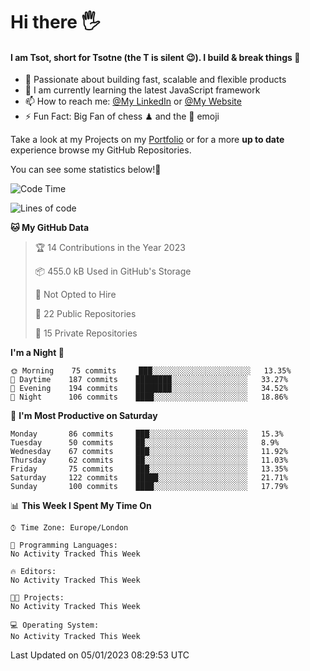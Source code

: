 # Hi there :raised_hand_with_fingers_splayed:
#### I am Tsot, short for Tsotne (the T is silent :wink:). I build & break things :space_invader:
- :telescope: Passionate about building fast, scalable and flexible products
- :seedling: I am currently learning the latest JavaScript framework 
- :mailbox: How to reach me: [@My LinkedIn](https://www.linkedin.com/in/tsotne-gvadzabia/) or [@My Website](https://tsotne.co.uk/contact)
- :zap: Fun Fact: Big Fan of chess ♟ and the 👾 emoji

Take a look at my Projects on my [Portfolio](https://tsotne.co.uk/) or for a more **up to date** experience browse my GitHub Repositories.

You can see some statistics below!:space_invader:
<!--START_SECTION:waka-->
![Code Time](http://img.shields.io/badge/Code%20Time-761%20hrs%202%20mins-blue)

![Lines of code](https://img.shields.io/badge/From%20Hello%20World%20I%27ve%20Written-650%20Thousand%20lines%20of%20code-blue)

**🐱 My GitHub Data** 

> 🏆 14 Contributions in the Year 2023
 > 
> 📦 455.0 kB Used in GitHub's Storage 
 > 
> 🚫 Not Opted to Hire
 > 
> 📜 22 Public Repositories 
 > 
> 🔑 15 Private Repositories  
 > 
**I'm a Night 🦉** 

```text
🌞 Morning    75 commits     ███░░░░░░░░░░░░░░░░░░░░░░   13.35% 
🌆 Daytime    187 commits    ████████░░░░░░░░░░░░░░░░░   33.27% 
🌃 Evening    194 commits    ████████░░░░░░░░░░░░░░░░░   34.52% 
🌙 Night      106 commits    ████░░░░░░░░░░░░░░░░░░░░░   18.86%

```
📅 **I'm Most Productive on Saturday** 

```text
Monday       86 commits     ███░░░░░░░░░░░░░░░░░░░░░░   15.3% 
Tuesday      50 commits     ██░░░░░░░░░░░░░░░░░░░░░░░   8.9% 
Wednesday    67 commits     ███░░░░░░░░░░░░░░░░░░░░░░   11.92% 
Thursday     62 commits     ██░░░░░░░░░░░░░░░░░░░░░░░   11.03% 
Friday       75 commits     ███░░░░░░░░░░░░░░░░░░░░░░   13.35% 
Saturday     122 commits    █████░░░░░░░░░░░░░░░░░░░░   21.71% 
Sunday       100 commits    ████░░░░░░░░░░░░░░░░░░░░░   17.79%

```


📊 **This Week I Spent My Time On** 

```text
⌚︎ Time Zone: Europe/London

💬 Programming Languages: 
No Activity Tracked This Week

🔥 Editors: 
No Activity Tracked This Week

🐱‍💻 Projects: 
No Activity Tracked This Week

💻 Operating System: 
No Activity Tracked This Week

```


 Last Updated on 05/01/2023 08:29:53 UTC
<!--END_SECTION:waka-->
